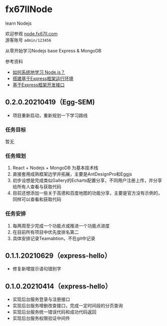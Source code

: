 # fx67llNode
learn Nodejs

欢迎参观 [node.fx67ll.com](https://node.fx67ll.com '包含最基本的登录与增删改查的基于Express和MongoDB的Nodejs示例')  
游客账号 `admin/123456`

从零开始学习Nodejs
base Express & MongoDB

参考资料
+ [如何系统地学习 Node.js？](https://www.zhihu.com/question/22035738)
+ [搭建基于Express框架运行环境](https://www.cnblogs.com/zlfProgrammer/p/8832150.html)
+ [基于Express框架开发接口](https://www.cnblogs.com/zlfProgrammer/p/8888682.html)

## 0.2.0.20210419（Egg-SEM)
* 项目重新启动，重新规划一下学习路线

### 任务目标
暂无

### 任务规划
1. React + Nodejs + MongoDB 为基本技术栈
2. 直接套用成熟框架边学并拓展，主要是AntDesignPro和Eggjs
3. 初步设想是完成类似Gallery的Echarts配置分享，不同用户注册上传，并分享给所有人查看与获取代码
4. 目前还想添加一些关于高德和百度地图的功能分享，主要是官方没有示例的，同样可以查看和获取代码

### 任务安排
1. 每两周至少完成一个功能点或推进一个功能点进度
2. 在目前所有项目中优先度排名第二
3. 具体安排记录Teamabtion，不在git中记录

## 0.1.1.20210629（express-hello）
* 修复新增提示语句错别字  

## 0.1.0.20210414（express-hello）
* 实现后台服务登录与注册接口
* 实现后台服务增删改查接口，完成一定时间段的分页查询
* 实现后台服务统一错误代码和成功代码返回
* 实现后台服务权限验证中间件
